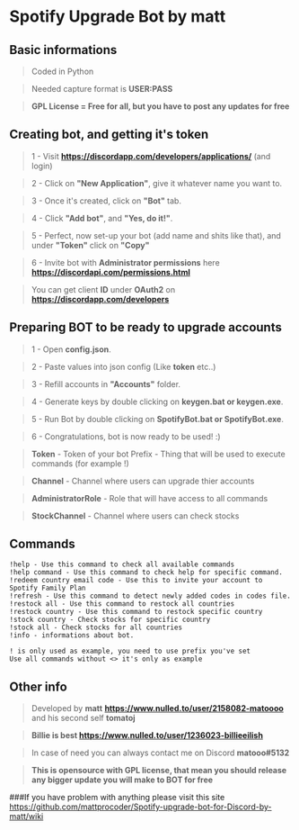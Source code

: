 # Spotify Upgrade Bot by matt

## Basic informations

>Coded in Python

>Needed capture format is **USER:PASS**

>**GPL License = Free for all, but you have to post any updates for free**


## Creating bot, and getting it's token

>1 - Visit **https://discordapp.com/developers/applications/** (and login)

>2 - Click on **"New Application"**, give it whatever name you want to.

>3 - Once it's created, click on **"Bot"** tab.

>4 - Click **"Add bot"**, and **"Yes, do it!"**.

>5 - Perfect, now set-up your bot (add name and shits like that), and under **"Token"** click on **"Copy"**

>6 - Invite bot with **Administrator permissions** here **https://discordapi.com/permissions.html**

> You can get client **ID** under **OAuth2** on **https://discordapp.com/developers**


## Preparing BOT to be ready to upgrade accounts

>1 - Open **config.json**.

>2 - Paste values into json config (Like **token** etc..)

>3 - Refill accounts in **"Accounts"** folder.

>4 - Generate keys by double clicking on **keygen.bat or keygen.exe**.

>5 - Run Bot by double clicking on **SpotifyBot.bat or SpotifyBot.exe**.

>6 - Congratulations, bot is now ready to be used! :)

>**Token** - Token of your bot Prefix - Thing that will be used to execute commands (for example !)

>**Channel** - Channel where users can upgrade thier accounts

>**AdministratorRole** - Role that will have access to all commands

>**StockChannel** - Channel where users can check stocks

## Commands
```
!help - Use this command to check all available commands
!help command - Use this command to check help for specific command.
!redeem country email code - Use this to invite your account to Spotify Family Plan
!refresh - Use this command to detect newly added codes in codes file.
!restock all - Use this command to restock all countries
!restock country - Use this command to restock specific country
!stock country - Check stocks for specific country
!stock all - Check stocks for all countries
!info - informations about bot.

! is only used as example, you need to use prefix you've set
Use all commands without <> it's only as example
```
## Other info
>Developed by **matt** **https://www.nulled.to/user/2158082-matoooo** and his second self **tomatoj**

>**Billie is best https://www.nulled.to/user/1236023-billieeilish**

>In case of need you can always contact me on Discord **matooo#5132**

>**This is opensource with GPL license, that mean you should release any bigger update you will make to BOT for free**

###If you have problem with anything please visit this site https://github.com/mattprocoder/Spotify-upgrade-bot-for-Discord-by-matt/wiki



